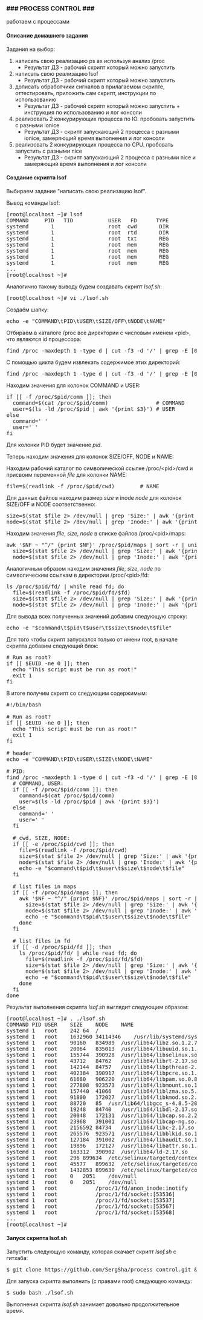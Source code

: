 <h3>### PROCESS CONTROL ###</h3>

<p>работаем с процессами</p>

<h4>Описание домашнего задания</h4>

<p>Задания на выбор:</p>
<ol>
<li>написать свою реализацию ps ax используя анализ /proc<ul type="disc"><li>Результат ДЗ - рабочий скрипт который можно запустить</li></ul></li>
<li>написать свою реализацию lsof<ul type="disc"><li>Результат ДЗ - рабочий скрипт который можно запустить</li></ul></li>
<li>дописать обработчики сигналов в прилагаемом скрипте, оттестировать, приложить сам скрипт, инструкции по использованию<ul type="disc"><li>Результат ДЗ - рабочий скрипт который можно запустить + инструкция по использованию и лог консоли</li></ul></li>
<li>реализовать 2 конкурирующих процесса по IO. пробовать запустить с разными ionice<ul type="disc"><li>Результат ДЗ - скрипт запускающий 2 процесса с разными ionice, замеряющий время выполнения и лог консоли</li></ul></li>
<li>реализовать 2 конкурирующих процесса по CPU. пробовать запустить с разными nice<ul type="disc"><li>Результат ДЗ - скрипт запускающий 2 процесса с разными nice и замеряющий время выполнения и лог консоли</li></ul></li>
</ol>



<h4>Создание скрипта lsof</h4>

<p>Выбираем задание "написать свою реализацию lsof".</p>

<p>Вывод команды lsof:</p>

<pre>[root@localhost ~]# lsof
COMMAND     PID   TID           USER   FD      TYPE             DEVICE  SIZE/OFF       NODE NAME
systemd       1                 root  cwd       DIR              253,0       242         64 /
systemd       1                 root  rtd       DIR              253,0       242         64 /
systemd       1                 root  txt       REG              253,0   1632960   34114346 /usr/lib/systemd/systemd
systemd       1                 root  mem       REG              253,0     20064     835013 /usr/lib64/libuuid.so.1.3.0
systemd       1                 root  mem       REG              253,0    265576     923571 /usr/lib64/libblkid.so.1.1.0
systemd       1                 root  mem       REG              253,0     90160     834989 /usr/lib64/libz.so.1.2.7
systemd       1                 root  mem       REG              253,0    157440      41066 /usr/lib64/liblzma.so.5.2.2
...
[root@localhost ~]#</pre>

<p>Аналогично такому выводу будем создавать скрипт <i>lsof.sh</i>:</p>

<pre>[root@localhost ~]# vi ./lsof.sh</pre>

<p>Создаём шапку:</p>

<pre>echo -e "COMMAND\tPID\tUSER\tSIZE/OFF\tNODE\tNAME"</pre>

<p>Отбираем в каталоге /proc все директории с числовым именем &lt;pid&gt;, что являются id процессора:</p>

<pre>find /proc -maxdepth 1 -type d | cut -f3 -d '/' | grep -E [0-9]+ | sort -n | grep -v $$</pre>

<p>С помощью цикла будем извлекать содержимое этих директорий:</p>

<pre>find /proc -maxdepth 1 -type d | cut -f3 -d '/' | grep -E [0-9]+ | sort -n | grep -v $$ | while read pid; do</pre>

<p>Находим значения для колонок COMMAND и USER:</p>

<pre>if [[ -f /proc/$pid/comm ]]; then
  command=$(cat /proc/$pid/comm)               # COMMAND
  user=$(ls -ld /proc/$pid | awk '{print $3}') # USER
else 
  command=' '
  user=' '
fi</pre>

<p>Для колонки PID будет значение <i>pid</i>.</p>

<p>Теперь находим значения для колонок SIZE/OFF, NODE и NAME:</p>

<p>Находим рабочий каталог по символической ссылке /proc/&lt;pid&gt;/cwd и присвоим переменной <i>file</i> для колонки NAME:</p>

<pre>file=$(readlink -f /proc/$pid/cwd)        # NAME</pre>

<p>Для данных файлов находим размер <i>size</i> и inode <i>node</i> для колонок SIZE/OFF и NODE соответственно:</p>

<pre>size=$(stat $file 2> /dev/null | grep 'Size:' | awk '{print $2}')  # SIZE/OFF
node=$(stat $file 2> /dev/null | grep 'Inode:' | awk '{print $4}') # NODE</pre>

<p>Находим значения <i>file</i>, <i>size</i>, <i>node</i> в списке файлов /proc/&lt;pid&gt;/maps:</p>

<pre>awk '$NF ~ "^/" {print $NF}' /proc/$pid/maps | sort -r | uniq | while read file; do # NAME
  size=$(stat $file 2> /dev/null | grep 'Size:' | awk '{print $2}')                 # SIZE/OFF
  node=$(stat $file 2> /dev/null | grep 'Inode:' | awk '{print $4}')                # NODE</pre>

<p>Аналогичным образом находим значения <i>file</i>, <i>size</i>, <i>node</i> по символическим ссылкам в директории /proc/&lt;pid&gt;/fd:</p>

<pre>ls /proc/$pid/fd/ | while read fd; do
  file=$(readlink -f /proc/$pid/fd/$fd)                              # NAME
  size=$(stat $file 2> /dev/null | grep 'Size:' | awk '{print $2}')  # SIZE/OFF
  node=$(stat $file 2> /dev/null | grep 'Inode:' | awk '{print $4}') # NODE</pre>

<p>Для вывода всех полученных значений добавим следующую строку:</p>

<pre>echo -e "$command\t$pid\t$user\t$size\t$node\t$file"</pre>

<p>Для того чтобы скрипт запускался только от имени root, в начале скрипта добавим следующий блок:</p>

<pre># Run as root?
if [[ $EUID -ne 0 ]]; then
  echo "This script must be run as root!"
  exit 1
fi</pre>

<p>В итоге получим скрипт со следующим содержимым:</p>

<pre>#!/bin/bash

# Run as root?
if [[ $EUID -ne 0 ]]; then
  echo "This script must be run as root!"
  exit 1
fi

# header
echo -e "COMMAND\tPID\tUSER\tSIZE\tNODE\tNAME"

# PID:
find /proc -maxdepth 1 -type d | cut -f3 -d '/' | grep -E [0-9]+ | sort -n | grep -v $$ | while read pid; do
  # COMMAND, USER:
  if [[ -f /proc/$pid/comm ]]; then
    command=$(cat /proc/$pid/comm)
    user=$(ls -ld /proc/$pid | awk '{print $3}')
  else 
    command=' '
    user=' '
  fi

  # cwd, SIZE, NODE:
  if [[ -e /proc/$pid/cwd ]]; then
    file=$(readlink -f /proc/$pid/cwd)
    size=$(stat $file 2> /dev/null | grep 'Size:' | awk '{print $2}')
    node=$(stat $file 2> /dev/null | grep 'Inode:' | awk '{print $4}')
    echo -e "$command\t$pid\t$user\t$size\t$node\t$file"
  fi

  # list files in maps
  if [[ -f /proc/$pid/maps ]]; then
    awk '$NF ~ "^/" {print $NF}' /proc/$pid/maps | sort -r | uniq | while read file; do
      size=$(stat $file 2> /dev/null | grep 'Size:' | awk '{print $2}')
      node=$(stat $file 2> /dev/null | grep 'Inode:' | awk '{print $4}')
      echo -e "$command\t$pid\t$user\t$size\t$node\t$file"
    done
  fi

  # list files in fd
  if [[ -d /proc/$pid/fd ]]; then
    ls /proc/$pid/fd/ | while read fd; do
      file=$(readlink -f /proc/$pid/fd/$fd)
      size=$(stat $file 2> /dev/null | grep 'Size:' | awk '{print $2}')
      node=$(stat $file 2> /dev/null | grep 'Inode:' | awk '{print $4}')
      echo -e "$command\t$pid\t$user\t$size\t$node\t$file"
    done
  fi
done</pre>

<p>Результат выполнения скрипта <i>lsof.sh</i> выглядит следующим образом:</p>

<pre>[root@localhost ~]# . ./lsof.sh
COMMAND	PID	USER	SIZE	NODE	NAME
systemd	1	root	242	64	/
systemd	1	root	1632960	34114346	/usr/lib/systemd/systemd
systemd	1	root	90160	834989	/usr/lib64/libz.so.1.2.7
systemd	1	root	20064	835013	/usr/lib64/libuuid.so.1.3.0
systemd	1	root	155744	390928	/usr/lib64/libselinux.so.1
systemd	1	root	43712	84762	/usr/lib64/librt-2.17.so
systemd	1	root	142144	84757	/usr/lib64/libpthread-2.17.so
systemd	1	root	402384	390917	/usr/lib64/libpcre.so.1.2.0
systemd	1	root	61680	906220	/usr/lib64/libpam.so.0.83.1
systemd	1	root	277808	923573	/usr/lib64/libmount.so.1.1.0
systemd	1	root	157440	41066	/usr/lib64/liblzma.so.5.2.2
systemd	1	root	91800	172027	/usr/lib64/libkmod.so.2.2.10
systemd	1	root	88720	85	/usr/lib64/libgcc_s-4.8.5-20150702.so.1
systemd	1	root	19248	84740	/usr/lib64/libdl-2.17.so
systemd	1	root	20048	172131	/usr/lib64/libcap.so.2.22
systemd	1	root	23968	391001	/usr/lib64/libcap-ng.so.0.0.0
systemd	1	root	2156592	84734	/usr/lib64/libc-2.17.so
systemd	1	root	265576	923571	/usr/lib64/libblkid.so.1.1.0
systemd	1	root	127184	391002	/usr/lib64/libaudit.so.1.0.0
systemd	1	root	19896	172127	/usr/lib64/libattr.so.1.1.0
systemd	1	root	163312	390902	/usr/lib64/ld-2.17.so
systemd	1	root	296	899634	/etc/selinux/targeted/contexts/files/file_contexts.local.bin
systemd	1	root	45577	899632	/etc/selinux/targeted/contexts/files/file_contexts.homedirs.bin
systemd	1	root	1432853	899630	/etc/selinux/targeted/contexts/files/file_contexts.bin
systemd	1	root	0	2051	/dev/null
systemd	1	root	0	2051	/dev/null
systemd	1	root			/proc/1/fd/anon_inode:inotify
systemd	1	root			/proc/1/fd/socket:[53536]
systemd	1	root			/proc/1/fd/socket:[53537]
systemd	1	root			/proc/1/fd/socket:[53567]
systemd	1	root			/proc/1/fd/socket:[53568]
...
[root@localhost ~]#</pre>

<h4>Запуск скрипта lsof.sh</h4>

<p>Запустить следующую команду, которая скачает скрипт <i>lsof.sh</i> с гитхаба:</p>

<pre>$ git clone https://github.com/SergSha/process_control.git && cd ./process_control</pre>

<p>Для запуска скрипта выполнить (с правами root) следующую команду:</p>

<pre>$ sudo bash ./lsof.sh</pre>

<p>Выполнения скрипта <i>lsof.sh</i> занимает довольно продолжительное время.</p>

